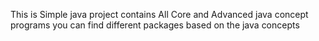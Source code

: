 This is Simple java project contains All Core and Advanced java concept programs
you can find different packages based on the java concepts
